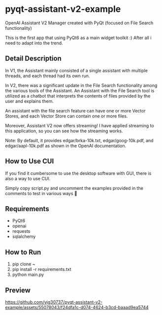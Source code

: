 # pyqt-assistant-v2-example
OpenAI Assistant V2 Manager created with PyQt (focused on File Search functionality)

This is the first app that using PyQt6 as a main widget toolkit :) After all i need to adapt into the trend. 

## Detail Description
In V1, the Assistant mainly consisted of a single assistant with multiple threads, and each thread had its own run.

In V2, there was a significant update in the File Search functionality among the various tools of the Assistant. An Assistant with the File Search tool is utilized as a chatbot that interprets the contents of files provided by the user and explains them.

An assistant with the file search feature can have one or more Vector Stores, and each Vector Store can contain one or more files.

Moreover, Assistant V2 now offers streaming! I have applied streaming to this application, so you can see how the streaming works.

Note: By default, it provides edgar/brka-10k.txt, edgar/goog-10k.pdf, and edgar/aapl-10k.pdf as shown in the OpenAI documentation.

## How to Use CUI
If you find it cumbersome to use the desktop software with GUI, there is also a way to use CUI.

Simply copy script.py and uncomment the examples provided in the comments to test in various ways 🙂

## Requirements
* PyQt6
* openai
* requests
* sqlalchemy

## How to Run
1. pip clone ~
2. pip install -r requirements.txt
3. python main.py

## Preview

https://github.com/yjg30737/pyqt-assistant-v2-example/assets/55078043/f24dfa1c-d074-4624-b3cd-baaad9ea5744

